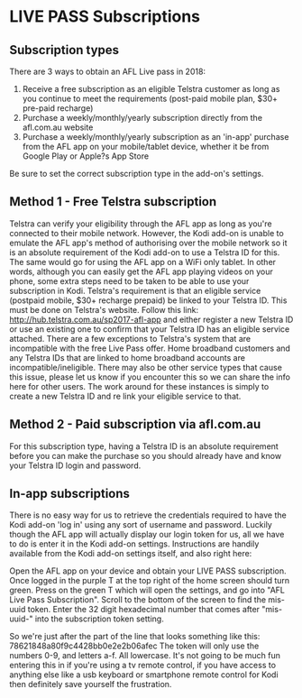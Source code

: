 # LIVE PASS Subscriptions

Subscription types
------------------

There are 3 ways to obtain an AFL Live pass in 2018:
1. Receive a free subscription as an eligible Telstra customer as long as you continue to meet the requirements (post-paid mobile plan, $30+ pre-paid recharge)
2. Purchase a weekly/monthly/yearly subscription directly from the afl.com.au website
3. Purchase a weekly/monthly/yearly subscription as an 'in-app' purchase from the AFL app on your mobile/tablet device, whether it be from Google Play or Apple?s App Store

Be sure to set the correct subscription type in the add-on's settings.

Method 1 - Free Telstra subscription
------------------------------------

Telstra can verify your eligibility through the AFL app as long as you're connected to their mobile network. However, the Kodi add-on is unable to emulate the AFL app's method of authorising over the mobile network so it is an absolute requirement of the Kodi add-on to use a Telstra ID for this. The same would go for using the AFL app on a WiFi only tablet. In other words, although you can easily get the AFL app playing videos on your phone, some extra steps need to be taken to be able to use your subscription in Kodi.
Telstra's requirement is that an eligible service (postpaid mobile, $30+ recharge prepaid) be linked to your Telstra ID. This must be done on Telstra's website. Follow this link: http://hub.telstra.com.au/sp2017-afl-app and either register a new Telstra ID or use an existing one to confirm that your Telstra ID has an eligible service attached.
There are a few exceptions to Telstra's system that are incompatible with the free Live Pass offer. Home broadband customers and any Telstra IDs that are linked to home broadband accounts are incompatible/ineligible. There may also be other service types that cause this issue, please let us know if you encounter this so we can share the info here for other users. The work around for these instances is simply to create a new Telstra ID and re link your eligible service to that.


Method 2 - Paid subscription via afl.com.au
-------------------------------------------

For this subscription type, having a Telstra ID is an absolute requirement before you can make the purchase so you should already have and know your Telstra ID login and password.


In-app subscriptions
--------------------

There is no easy way for us to retrieve the credentials required to have the Kodi add-on 'log in' using any sort of username and password. Luckily though the AFL app will actually display our login token for us, all we have to do is enter it in the Kodi add-on settings. Instructions are handily available from the Kodi add-on settings itself, and also right here:

Open the AFL app on your device and obtain your LIVE PASS 
subscription. Once logged in the purple T at the top right of the 
home screen should turn green. Press on the green T which will open 
the settings, and go into "AFL Live Pass Subscription". Scroll to 
the bottom of the screen to find the mis-uuid token. Enter the 32 
digit hexadecimal number that comes after "mis-uuid-" into the 
subscription token setting.

So we're just after the part of the line that looks something like this: 78621848a80f9c4428bb0e2e2b06afec
The token will only use the numbers 0-9, and letters a-f. All lowercase.
It's not going to be much fun entering this in if you're using a tv remote control, if you have access to anything else like a usb keyboard or smartphone remote control for Kodi then definitely save yourself the frustration.
